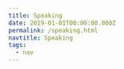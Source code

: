 ```yaml
---
title: Speaking
date: 2019-01-01T00:00:00.000Z
permalink: /speaking.html
navtitle: Speaking
tags:
  - nav
---
```

